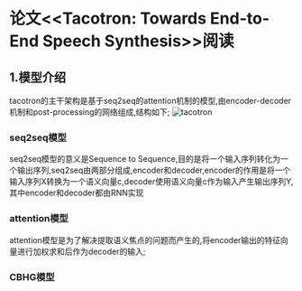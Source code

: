 # 论文<<Tacotron: Towards End-to-End Speech Synthesis>>阅读

## 1.模型介绍
tacotron的主干架构是基于seq2seq的attention机制的模型,由encoder-decoder机制和post-processing的网络组成,结构如下;
![tacotron](https://github.com/sysu16340234/tacotron_reading/blob/master/tacotron.png?raw=true)
### seq2seq模型
seq2seq模型的意义是Sequence to Sequence,目的是将一个输入序列转化为一个输出序列,seq2seq由两部分组成,encoder和decoder,encoder的作用是将一个输入序列X转换为一个语义向量c,decoder使用语义向量c作为输入产生输出序列Y,其中encoder和decoder都由RNN实现
### attention模型
attention模型是为了解决提取语义焦点的问题而产生的,将encoder输出的特征向量进行加权求和后作为decoder的输入;
### CBHG模型


